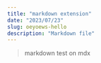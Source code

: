 ```yaml
---
title: "markdown extension"
date: "2023/07/23"
slug: oeyoews-hello
description: "Markdown file"
---
```


> markdown test on mdx